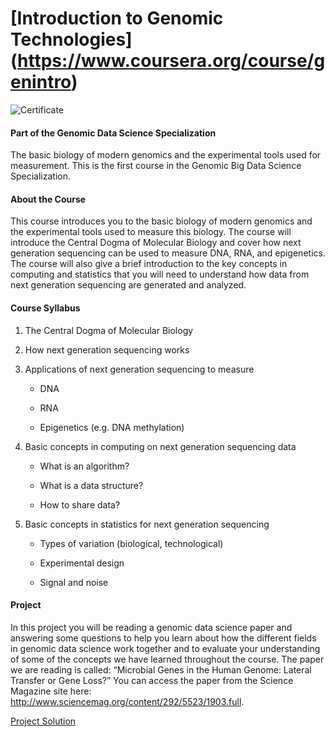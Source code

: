 # [Introduction to Genomic Technologies] (https://www.coursera.org/course/genintro) 

![Certificate](https://github.com/lanttern/Genomic-Data-Science/blob/master/Course1_Introduction%20to%20Genomic%20Technologies/images/Coursera%20genintro%202015_certificate.png)

#### Part of the Genomic Data Science Specialization
The basic biology of modern genomics and the experimental tools used for measurement. This is the first course in the Genomic Big Data Science Specialization.


#### About the Course
This course introduces you to the basic biology of modern genomics and the experimental tools used to measure this biology. The course will introduce the Central Dogma of Molecular Biology and cover how next generation sequencing can be used to measure DNA, RNA, and epigenetics. The course will also give a brief introduction to the key concepts in computing and statistics that you will need to understand how data from next generation sequencing are generated and analyzed.

#### Course Syllabus
1. The Central Dogma of Molecular Biology

2. How next generation sequencing works

3. Applications of next generation sequencing to measure

    - DNA

    - RNA
    
    - Epigenetics (e.g. DNA methylation)

4. Basic concepts in computing on next generation sequencing data
    
    - What is an algorithm? 

    - What is a data structure?

    - How to share data? 

5. Basic concepts in statistics for next generation sequencing

    - Types of variation (biological, technological)
    
    - Experimental design
    
    - Signal and noise

#### Project

In this project you will be reading a genomic data science paper and answering some questions
to help you learn about how the different fields in genomic data science work together and to
evaluate your understanding of some of the concepts we have learned throughout the course.
The paper we are reading is called: “Microbial Genes in the Human Genome: Lateral Transfer or
Gene Loss?” You can access the paper from the Science Magazine site here:
http://www.sciencemag.org/content/292/5523/1903.full.

[Project Solution](https://github.com/lanttern/Genomic-Data-Science/blob/master/Course1_Introduction%20to%20Genomic%20Technologies/Course%20Project_test2.pdf)
